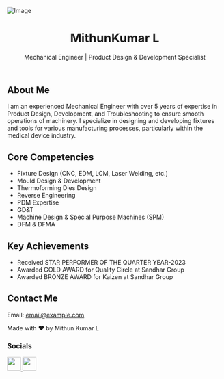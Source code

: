 ![Image](https://github.com/user-attachments/assets/44240ed3-4cab-4464-9c6b-d5aa60655080)

<html lang="en">
<head>
    <meta charset="UTF-8">
    <meta name="viewport" content="width=device-width, initial-scale=1.0">
    <link rel="stylesheet" href="style.css">
</head>
<body>
    <header>
        <h1>MithunKumar L</h1>
        <p>Mechanical Engineer | Product Design & Development Specialist</p>
    </header>
    <section id="about">
        <h2>About Me</h2>
        <p>I am an experienced Mechanical Engineer with over 5 years of expertise in Product Design, Development, and Troubleshooting to ensure smooth operations of machinery. I specialize in designing and developing fixtures and tools for various manufacturing processes, particularly within the medical device industry.</p>
    </section>
    <section id="skills">
        <h2>Core Competencies</h2>
        <ul>
            <li>Fixture Design (CNC, EDM, LCM, Laser Welding, etc.)</li>
            <li>Mould Design & Development</li>
            <li>Thermoforming Dies Design</li>
            <li>Reverse Engineering</li>
            <li>PDM Expertise</li>
            <li>GD&T</li>
            <li>Machine Design & Special Purpose Machines (SPM)</li>
            <li>DFM & DFMA</li>
        </ul>
    </section>
    <section id="projects">
        <h2>Key Achievements</h2>
        <ul>
            <li>Received STAR PERFORMER OF THE QUARTER YEAR-2023</li>
            <li>Awarded GOLD AWARD for Quality Circle at Sandhar Group</li>
            <li>Awarded BRONZE AWARD for Kaizen at Sandhar Group</li>
        </ul>
    </section>
    <section id="contact">
        <h2>Contact Me</h2>
        <p>Email: <a href="mailto:email@example.com">email@example.com</a></p>
    </section>
    <footer>
        <p>Made with ❤️ by Mithun Kumar L</p>
    </footer>
    <script src="script.js"></script>
</body>
</html>

### Socials

<p align="left"> <a href="http://www.instagram.com/mithun" target="_blank" rel="noreferrer"> <picture> <source media="(prefers-color-scheme: dark)" srcset="https://raw.githubusercontent.com/danielcranney/readme-generator/main/public/icons/socials/instagram-dark.svg" /> <source media="(prefers-color-scheme: light)" srcset="https://raw.githubusercontent.com/danielcranney/readme-generator/main/public/icons/socials/instagram.svg" /> <img src="https://raw.githubusercontent.com/danielcranney/readme-generator/main/public/icons/socials/instagram.svg" width="32" height="32" /> </picture> </a> <a href="https://www.linkedin.com/in/mithun-kumar-l-5b4789239/" target="_blank" rel="noreferrer"> <picture> <source media="(prefers-color-scheme: dark)" srcset="https://raw.githubusercontent.com/danielcranney/readme-generator/main/public/icons/socials/linkedin-dark.svg" /> <source media="(prefers-color-scheme: light)" srcset="https://raw.githubusercontent.com/danielcranney/readme-generator/main/public/icons/socials/linkedin.svg" /> <img src="https://raw.githubusercontent.com/danielcranney/readme-generator/main/public/icons/socials/linkedin.svg" width="32" height="32" /> </picture> </a></p>
